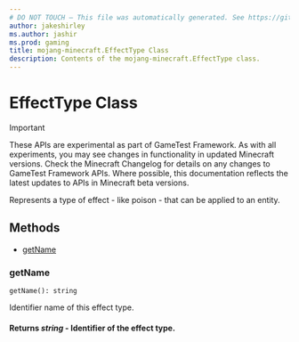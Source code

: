 ```yaml
---
# DO NOT TOUCH — This file was automatically generated. See https://github.com/Mojang/MinecraftScriptingApiDocsGenerator to modify descriptions, examples, etc.
author: jakeshirley
ms.author: jashir
ms.prod: gaming
title: mojang-minecraft.EffectType Class
description: Contents of the mojang-minecraft.EffectType class.
---
```

# EffectType Class
>[!IMPORTANT]
>These APIs are experimental as part of GameTest Framework. As with all experiments, you may see changes in functionality in updated Minecraft versions. Check the Minecraft Changelog for details on any changes to GameTest Framework APIs. Where possible, this documentation reflects the latest updates to APIs in Minecraft beta versions.

Represents a type of effect - like poison - that can be applied to an entity.

## Methods
- [getName](#getname)
  
### **getName**
`
getName(): string
`

Identifier name of this effect type.

#### **Returns** *string* - Identifier of the effect type.
